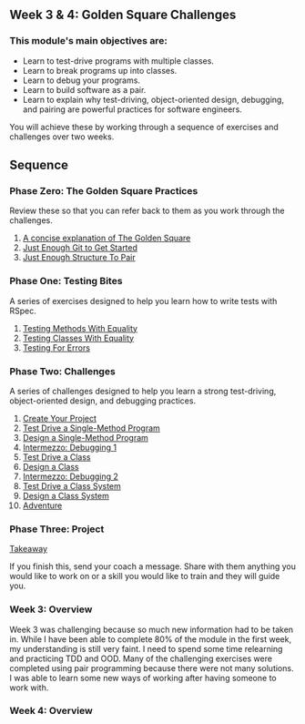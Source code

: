 ## Week 3 & 4: Golden Square Challenges

### This module's main objectives are:

* Learn to test-drive programs with multiple classes.
* Learn to break programs up into classes.
* Learn to debug your programs.
* Learn to build software as a pair.
* Learn to explain why test-driving, object-oriented design, debugging, and
  pairing are powerful practices for software engineers.

You will achieve these by working through a sequence of exercises and
challenges over two weeks.

## Sequence

### Phase Zero: The Golden Square Practices

Review these so that you can refer back to them as you work through the
challenges.

1. [A concise explanation of The Golden Square]()
2. [Just Enough Git to Get Started]()
3. [Just Enough Structure To Pair]()

### Phase One: Testing Bites

A series of exercises designed to help you learn how to write tests with RSpec.

1. [Testing Methods With Equality](testing-methods-with-equality)
2. [Testing Classes With Equality](testing-classes-with-equality)
3. [Testing For Errors](testing-for-errors)

### Phase Two: Challenges

A series of challenges designed to help you learn a strong test-driving,
object-oriented design, and debugging practices.

1. [Create Your Project]()
2. [Test Drive a Single-Method Program]()
3. [Design a Single-Method Program]()
4. [Intermezzo: Debugging 1]()
5. [Test Drive a Class]()
6. [Design a Class]()
7. [Intermezzo: Debugging 2]()
8. [Test Drive a Class System]()
9. [Design a Class System]()
10. [Adventure]()

### Phase Three: Project

[Takeaway](takeaway-project/README.md)

If you finish this, send your coach a message. Share with them anything you
would like to work on or a skill you would like to train and they will guide
you.

### Week 3: Overview

Week 3 was challenging because so much new information had to be taken in. While I have been able to complete 80% of the module in the first week, my understanding is still very faint. I need to spend some time relearning and practicing TDD and OOD. Many of the challenging exercises were completed using pair programming because there were not many solutions. I was able to learn some new ways of working after having someone to work with.

### Week 4: Overview
